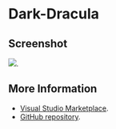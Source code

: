 # Dark-Dracula



## Screenshot
![](https://raw.githubusercontent.com/gerane/VSCodeThemes/master/gerane.Theme-Dark-Dracula/screenshot.png).


## More Information
* [Visual Studio Marketplace](https://marketplace.visualstudio.com/items/gerane.Theme-Dark-Dracula).
* [GitHub repository](https://github.com/gerane/VSCodeThemes).
